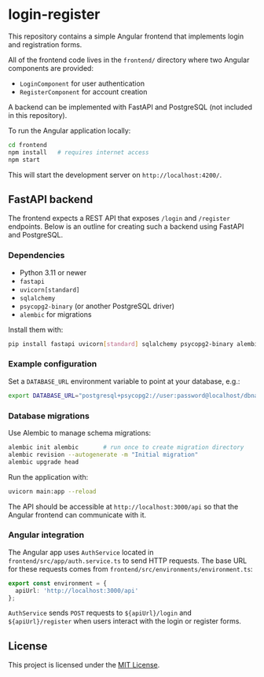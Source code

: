# login-register

This repository contains a simple Angular frontend that implements login and registration forms.

All of the frontend code lives in the `frontend/` directory where two Angular components are provided:

- `LoginComponent` for user authentication
- `RegisterComponent` for account creation

A backend can be implemented with FastAPI and PostgreSQL (not included in this repository).


To run the Angular application locally:

```bash
cd frontend
npm install   # requires internet access
npm start
```

This will start the development server on `http://localhost:4200/`.

## FastAPI backend

The frontend expects a REST API that exposes `/login` and `/register` endpoints.
Below is an outline for creating such a backend using FastAPI and PostgreSQL.

### Dependencies

* Python 3.11 or newer
* `fastapi`
* `uvicorn[standard]`
* `sqlalchemy`
* `psycopg2-binary` (or another PostgreSQL driver)
* `alembic` for migrations

Install them with:

```bash
pip install fastapi uvicorn[standard] sqlalchemy psycopg2-binary alembic
```

### Example configuration

Set a `DATABASE_URL` environment variable to point at your database, e.g.:

```bash
export DATABASE_URL="postgresql+psycopg2://user:password@localhost/dbname"
```

### Database migrations

Use Alembic to manage schema migrations:

```bash
alembic init alembic       # run once to create migration directory
alembic revision --autogenerate -m "Initial migration"
alembic upgrade head
```

Run the application with:

```bash
uvicorn main:app --reload
```

The API should be accessible at `http://localhost:3000/api` so that the Angular
frontend can communicate with it.

### Angular integration

The Angular app uses `AuthService` located in `frontend/src/app/auth.service.ts`
to send HTTP requests. The base URL for these requests comes from
`frontend/src/environments/environment.ts`:

```ts
export const environment = {
  apiUrl: 'http://localhost:3000/api'
};
```

`AuthService` sends `POST` requests to `${apiUrl}/login` and
`${apiUrl}/register` when users interact with the login or register forms.


## License

This project is licensed under the [MIT License](LICENSE).
